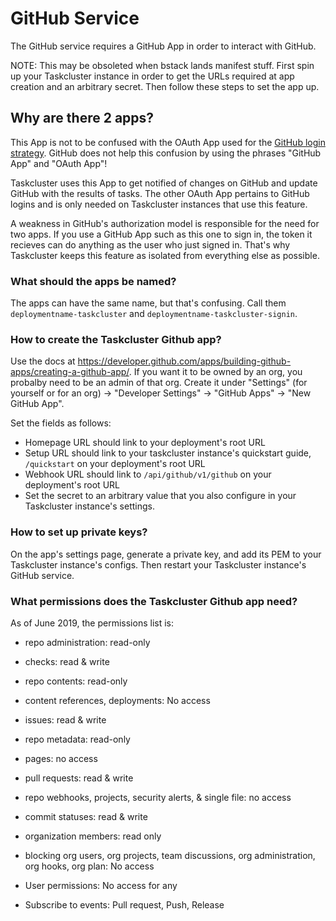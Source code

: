 # GitHub Service

The GitHub service requires a GitHub App in order to interact with GitHub.

NOTE: This may be obsoleted when bstack lands manifest stuff. First spin up your Taskcluster instance in order to get the URLs required at app creation and an arbitrary secret. Then follow these steps to set the app up. 

## Why are there 2 apps? 

This App is not to be confused with the OAuth App used for the [GitHub login strategy](login-strategies.md).
GitHub does not help this confusion by using the phrases "GitHub App" and "OAuth App"!

Taskcluster uses this App to get notified of changes on GitHub and update GitHub with the results of tasks.
The other OAuth App pertains to GitHub logins and is only needed on Taskcluster instances that use this feature.

A weakness in GitHub's authorization model is responsible for the need for two apps.
If you use a GitHub App such as this one to sign in, the token it recieves can do anything as the user who just signed in.
That's why Taskcluster keeps this feature as isolated from everything else as possible. 

### What should the apps be named? 

The apps can have the same name, but that's confusing. Call them `deploymentname-taskcluster` and `deploymentname-taskcluster-signin`. 

### How to create the Taskcluster Github app? 

Use the docs at https://developer.github.com/apps/building-github-apps/creating-a-github-app/.
If you want it to be owned by an org, you probalby need to be an admin of that org.
Create it under "Settings" (for yourself or for an org) -> "Developer Settings" -> "GitHub Apps" -> "New GitHub App".

Set the fields as follows: 

* Homepage URL should link to your deployment's root URL
* Setup URL should link to your taskcluster instance's quickstart guide, `/quickstart` on your deployment's root URL
* Webhook URL should link to `/api/github/v1/github` on your deployment's root URL
* Set the secret to an arbitrary value that you also configure in your Taskcluster instance's settings. 

### How to set up private keys? 

On the app's settings page, generate a private key, and add its PEM to your Taskcluster instance's configs. Then restart your Taskcluster instance's GitHub service. 

### What permissions does the Taskcluster Github app need?

As of June 2019, the permissions list is: 

* repo administration: read-only
* checks: read & write
* repo contents: read-only
* content references, deployments: No access
* issues: read & write
* repo metadata: read-only
* pages: no access
* pull requests: read & write
* repo webhooks, projects, security alerts, & single file: no access
* commit statuses: read & write
* organization members: read only
* blocking org users, org projects, team discussions, org administration, org hooks, org plan: No access

* User permissions: No access for any

* Subscribe to events: Pull request, Push, Release



